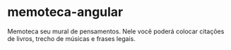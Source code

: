 # memoteca-angular
Memoteca seu mural de pensamentos. Nele você poderá colocar citações de livros, trecho de músicas e frases legais.
